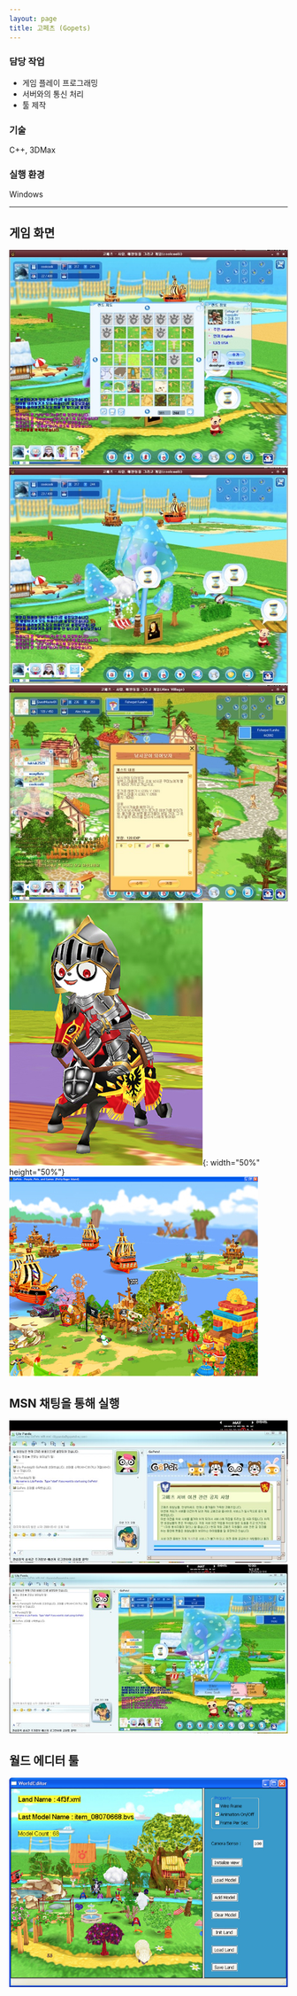 ```yaml
---
layout: page
title: 고페츠 (Gopets)
---
```


### 담당 작업
* 게임 플레이 프로그래밍
* 서버와의 통신 처리
* 툴 제작  

### 기술
C++, 3DMax      

### 실행 환경
Windows  

---

## 게임 화면
![image](/assets/images/games/gopets/1.png)
![image](/assets/images/games/gopets/2.png)
![image](/assets/images/games/gopets/3.png)
![image](/assets/images/games/gopets/4.png){: width="50%" height="50%"}
![image](/assets/images/games/gopets/4_1.jpg)

## MSN 채팅을 통해 실행
![image](/assets/images/games/gopets/5.jpg)
![image](/assets/images/games/gopets/6.jpg)

## 월드 에디터 툴
![image](/assets/images/games/gopets/7.png)